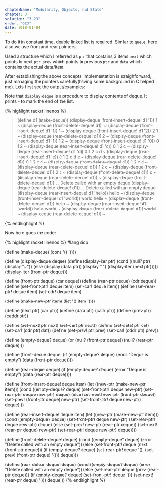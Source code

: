 ```yaml
---
chapterName: "Modularity, Objects, and State"
chapter: 3
solution: "3.23"
order: "023"
date: 2018-01-04 
---
```


To do it in constant time, double linked list is required. Similar to `queue`, here also we use front and rear pointers. 

Used a structure which I referred as `ptr` that contains 3 items `next` which points to next `ptr`, `prev` which points to previous `ptr` and `data` which contains the actual data/item.

After establishing the above concepts, implementation is straighforward, just managing the pointers carefully(having some background in C helped me). Lets first see the output/examples:

Note that `display-deque` is a procedure to display contents of deque. It prints `~` to mark the end of the list.

{% highlight racket linenos %}
> (define d1 (make-deque))
> (display-deque (front-insert-deque! d1 '1))
1 ~
> (display-deque (front-delete-deque! d1))
~
> (display-deque (front-insert-deque! d1 '1))
1 ~
> (display-deque (front-insert-deque! d1 '2))
2 1 ~
> (display-deque (rear-delete-deque! d1))
2 ~
> (display-deque (front-insert-deque! d1 '1))
1 2 ~
> (display-deque (front-insert-deque! d1 '0))
0 1 2 ~
> (display-deque (rear-insert-deque! d1 'c))
0 1 2 c ~
> (display-deque (rear-insert-deque! d1 'd))
0 1 2 c d ~
> (display-deque (rear-insert-deque! d1 'e))
0 1 2 c d e ~
> (display-deque (rear-delete-deque! d1))
0 1 2 c d ~
> (display-deque (front-delete-deque! d1))
1 2 c d ~
> (display-deque (rear-delete-deque! d1))
1 2 c ~
> (display-deque (front-delete-deque! d1))
2 c ~
> (display-deque (front-delete-deque! d1))
c ~
> (display-deque (rear-delete-deque! d1))
~
> (display-deque (front-delete-deque! d1))
. . Delete called with an empty deque
> (display-deque (rear-delete-deque! d1))
. . Delete called with an empty deque
> (display-deque (rear-insert-deque! d1 'hello))
hello ~
> (display-deque (front-insert-deque! d1 'world))
world hello ~
> (display-deque (front-delete-deque! d1))
hello ~
> (display-deque (rear-insert-deque! d1 'world))
hello world ~
> (display-deque (front-delete-deque! d1))
world ~
> (display-deque (rear-delete-deque! d1))
~
> 
{% endhighlight %}

Now here goes the code:

{% highlight racket linenos %}
#lang sicp

(define (make-deque) (cons '() '()))

  (define (display-deque deque)
    (define (display-iter ptr)
      (cond ((null? ptr) (display "~"))
            (else
             (display (data ptr))
             (display " ")
             (display-iter (next ptr)))))
    (display-iter (front-ptr deque)))

  (define (front-ptr deque) (car deque))
  (define (rear-ptr deque) (cdr deque))
  (define (set-front-ptr! deque item) (set-car! deque item))
  (define (set-rear-ptr! deque item) (set-cdr! deque item))

  (define (make-new-ptr item) (list '() item '()))

  (define (next ptr) (car ptr))
  (define (data ptr) (cadr ptr))
  (define (prev ptr) (caddr ptr))

  (define (set-next! ptr next) (set-car! ptr next))
  (define (set-data! ptr dat) (set-car! (cdr ptr) dat))
  (define (set-prev! ptr prev) (set-car! (cddr ptr) prev))

  (define (empty-deque? deque) (or (null? (front-ptr deque)) (null? (rear-ptr deque))))

  (define (front-deque deque)
    (if (empty-deque? deque)
        (error "Deque is empty")
        (data (front-ptr deque))))

  (define (rear-deque deque)
    (if (empty-deque? deque)
        (error "Deque is empty")
        (data (rear-ptr deque))))    
  
  (define (front-insert-deque! deque item)
    (let ((new-ptr (make-new-ptr item)))
      (cond ((empty-deque? deque)
             (set-front-ptr! deque new-ptr)
             (set-rear-ptr! deque new-ptr)
             deque)
            (else
              (set-next! new-ptr (front-ptr deque))
              (set-prev! (front-ptr deque) new-ptr)
              (set-front-ptr! deque new-ptr)
              deque))))    

  (define (rear-insert-deque! deque item)
    (let ((new-ptr (make-new-ptr item)))
      (cond ((empty-deque? deque)
             (set-front-ptr! deque new-ptr)
             (set-rear-ptr! deque new-ptr)
             deque)
            (else
             (set-prev! new-ptr (rear-ptr deque))
             (set-next! (rear-ptr deque) new-ptr)
             (set-rear-ptr! deque new-ptr)
             deque))))

  (define (front-delete-deque! deque)
    (cond ((empty-deque? deque)
           (error "Delete called with an empty deque"))
          (else (set-front-ptr! deque (next (front-ptr deque)))
                (if (empty-deque? deque)
                    (set-rear-ptr! deque '())
                    (set-prev! (front-ptr deque) '()))
                deque)))

  (define (rear-delete-deque! deque)
    (cond ((empty-deque? deque)
           (error "Delete called with an empty deque"))
          (else (set-rear-ptr! deque (prev (rear-ptr deque)))
                (if (empty-deque? deque)
                    (set-front-ptr! deque '())
                    (set-next! (rear-ptr deque) '()))
                deque)))
{% endhighlight %}
